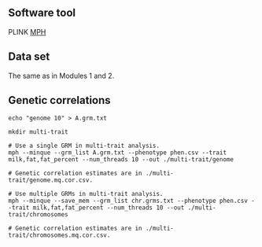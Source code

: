 ## Software tool
PLINK
[MPH](https://jiang18.github.io/mph/)

## Data set
The same as in Modules 1 and 2.

## Genetic correlations

```
echo "genome 10" > A.grm.txt

mkdir multi-trait

# Use a single GRM in multi-trait analysis.
mph --minque --grm_list A.grm.txt --phenotype phen.csv --trait milk,fat,fat_percent --num_threads 10 --out ./multi-trait/genome

# Genetic correlation estimates are in ./multi-trait/genome.mq.cor.csv.

# Use multiple GRMs in multi-trait analysis.
mph --minque --save_mem --grm_list chr.grms.txt --phenotype phen.csv --trait milk,fat,fat_percent --num_threads 10 --out ./multi-trait/chromosomes

# Genetic correlation estimates are in ./multi-trait/chromosomes.mq.cor.csv.

```

